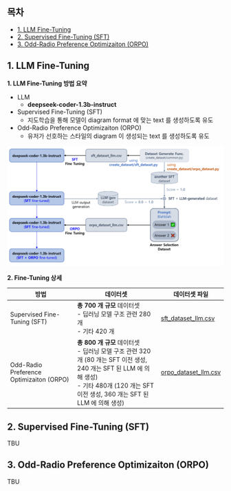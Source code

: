 ## 목차

* [1. LLM Fine-Tuning](#1-llm-fine-tuning)
* [2. Supervised Fine-Tuning (SFT)](#2-supervised-fine-tuning-sft)
* [3. Odd-Radio Preference Optimizaiton (ORPO)](#3-odd-radio-preference-optimizaiton-orpo)

## 1. LLM Fine-Tuning

**1. LLM Fine-Tuning 방법 요약**

* LLM
  * **deepseek-coder-1.3b-instruct**
* Supervised Fine-Tuning (SFT)
  * 지도학습을 통해 모델이 diagram format 에 맞는 text 를 생성하도록 유도 
* Odd-Radio Preference Optimizaiton (ORPO)
  * 유저가 선호하는 스타일의 diagram 이 생성되는 text 를 생성하도록 유도 

![image](../../images/250312_4.PNG)

**2. Fine-Tuning 상세**

| 방법                                       | 데이터셋                                                                                                                                              | 데이터셋 파일                                                        |
|------------------------------------------|---------------------------------------------------------------------------------------------------------------------------------------------------|----------------------------------------------------------------|
| Supervised Fine-Tuning (SFT)             | **총 700 개 규모** 데이터셋<br>- 딥러닝 모델 구조 관련 280 개<br>- 기타 420 개                                                                                         | [sft_dataset_llm.csv](../create_dataset/sft_dataset_llm.csv)   |
| Odd-Radio Preference Optimizaiton (ORPO) | **총 800 개 규모** 데이터셋<br>- 딥러닝 모델 구조 관련 320 개 (80 개는 SFT 이전 생성, 240 개는 SFT 된 LLM 에 의해 생성)<br>- 기타 480개 (120 개는 SFT 이전 생성, 360 개는 SFT 된 LLM 에 의해 생성) | [orpo_dataset_llm.csv](../create_dataset/orpo_dataset_llm.csv) |

## 2. Supervised Fine-Tuning (SFT)

TBU

## 3. Odd-Radio Preference Optimizaiton (ORPO)

TBU